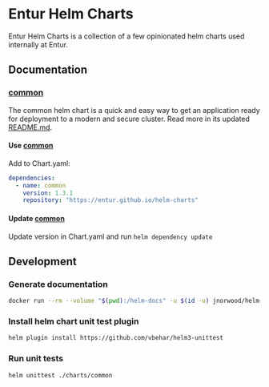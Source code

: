 # Entur Helm Charts

Entur Helm Charts is a collection of a few opinionated helm charts used internally at Entur.

## Documentation

### [common](./charts/common/README.md)

The common helm chart is a quick and easy way to get an application ready for deployment to a modern and secure cluster.
Read more in its updated [README.md](./charts/common/README.md).

#### Use [common](./charts/common/README.md)
Add to Chart.yaml:

```yaml
dependencies:
  - name: common
    version: 1.3.1
    repository: "https://entur.github.io/helm-charts"
```

#### Update [common](./charts/common/README.md)  

Update version in Chart.yaml and run `helm dependency update`

## Development

### Generate documentation

```bash
docker run --rm --volume "$(pwd):/helm-docs" -u $(id -u) jnorwood/helm-docs:latest
```
        
### Install helm chart unit test plugin

```bash
helm plugin install https://github.com/vbehar/helm3-unittest
```
        
### Run unit tests

```bash
helm unittest ./charts/common
```
